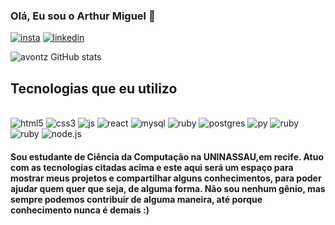 
### Olá, Eu sou o Arthur Miguel 🤙

[![insta](https://img.shields.io/badge/Instagram-E4405F?style=for-the-badge&logo=instagram&logoColor=white)](https://www.instagram.com/arthurmsales/)
[![linkedin](https://img.shields.io/badge/LinkedIn-0077B5?style=for-the-badge&logo=linkedin&logoColor=white)](https://www.linkedin.com/in/arthur-miguel-a769442a1/)

![avontz GitHub stats](https://github-readme-stats.vercel.app/api?username=anuraghazra&show_icons=true&theme=transparent)


## Tecnologias que eu utilizo

<div styles="display: inline_block"><br/>
<img aling="center" alt="html5" src="https://img.shields.io/badge/HTML5-E34F26?style=for-the-badge&logo=html5&logoColor=white"/>
<img aling="center" alt="css3" src="https://img.shields.io/badge/CSS3-1572B6?style=for-the-badge&logo=css3&logoColor=white"/>
<img aling="center" alt="js" src="https://img.shields.io/badge/JavaScript-F7DF1E?style=for-the-badge&logo=javascript&logoColor=black"/>
<img aling="center" alt="react" src="https://img.shields.io/badge/React-20232A?style=for-the-badge&logo=react&logoColor=61DAFB"/>
<img aling="center" alt="mysql" src="https://img.shields.io/badge/MySQL-00000F?style=for-the-badge&logo=mysql&logoColor=white"/>
<img aling="center" alt="ruby" src="https://img.shields.io/badge/Oracle-F80000?style=for-the-badge&logo=oracle&logoColor=black"/>
<img aling="center" alt="postgres" src="https://img.shields.io/badge/PostgreSQL-316192?style=for-the-badge&logo=postgresql&logoColor=white"/>
<img aling="center" alt="py" src="https://img.shields.io/badge/Python-14354C?style=for-the-badge&logo=python&logoColor=white"/>
<img aling="center" alt="ruby" src="https://img.shields.io/badge/Ruby-CC342D?style=for-the-badge&logo=ruby&logoColor=white)"/>
<img aling="center" alt="ruby" src="https://img.shields.io/badge/Ruby_on_Rails-CC0000?style=for-the-badge&logo=ruby-on-rails&logoColor=white)"/>
<img aling="center" alt="node.js" src="https://img.shields.io/badge/Node.js-43853D?style=for-the-badge&logo=node.js&logoColor=white"/>

</div> 

#### Sou estudante de Ciência da Computação na UNINASSAU,em recife. Atuo com as tecnologias citadas acima e este aqui será um espaço para mostrar meus projetos e compartilhar alguns conhecimentos, para poder ajudar quem quer que seja, de alguma forma. Não sou nenhum gênio, mas sempre podemos contribuir de alguma maneira, até porque conhecimento nunca é demais :)
